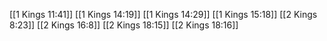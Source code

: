 [[1 Kings 11:41]]
[[1 Kings 14:19]]
[[1 Kings 14:29]]
[[1 Kings 15:18]]
[[2 Kings 8:23]]
[[2 Kings 16:8]]
[[2 Kings 18:15]]
[[2 Kings 18:16]]
